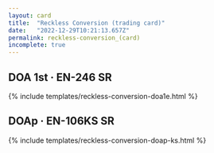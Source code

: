 ```yaml
---
layout: card
title:  "Reckless Conversion (trading card)"
date:   "2022-12-29T10:21:13.657Z"
permalink: reckless-conversion_(card)
incomplete: true
---
```


## DOA 1st &middot; EN-246 SR

{% include templates/reckless-conversion-doa1e.html %}


## DOAp &middot; EN-106KS SR

{% include templates/reckless-conversion-doap-ks.html %}
